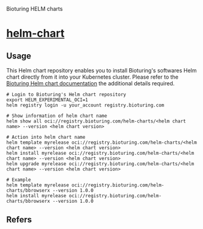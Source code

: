 Bioturing HELM charts
# [helm-chart](https://github.com/bioturing/helmchart)

## Usage

This Helm chart repository enables you to install Bioturing's softwares
Helm chart directly from it into your Kubernetes cluster. Please refer to the
[Bioturing Helm chart documentation](https://github.com/bioturing/helmchart)
the additional details required.

```shell
# Login to Bioturing's Helm chart repository
export HELM_EXPERIMENTAL_OCI=1
helm registry login -u your_account registry.bioturing.com

# Show information of helm chart name
helm show all oci://registry.bioturing.com/helm-charts/<helm chart name> --version <helm chart version>

# Action into helm chart name
helm template myrelease oci://registry.bioturing.com/helm-charts/<helm chart name> --version <helm chart version>
helm install myrelease oci://registry.bioturing.com/helm-charts/<helm chart name> --version <helm chart version>
helm upgrade myrelease oci://registry.bioturing.com/helm-charts/<helm chart name> --version <helm chart version>

# Example
helm template myrelease oci://registry.bioturing.com/helm-charts/bbrowserx --version 1.0.0
helm install myrelease oci://registry.bioturing.com/helm-charts/bbrowserx --version 1.0.0
```

## Refers

[Kubernetes]: https://kubernetes.io

[Helm]: https://helm.sh

